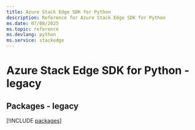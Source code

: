 ```yaml
---
title: Azure Stack Edge SDK for Python
description: Reference for Azure Stack Edge SDK for Python
ms.date: 07/08/2025
ms.topic: reference
ms.devlang: python
ms.service: stackedge
---
```

# Azure Stack Edge SDK for Python - legacy
## Packages - legacy
[!INCLUDE [packages](stack-edge-index.md)]